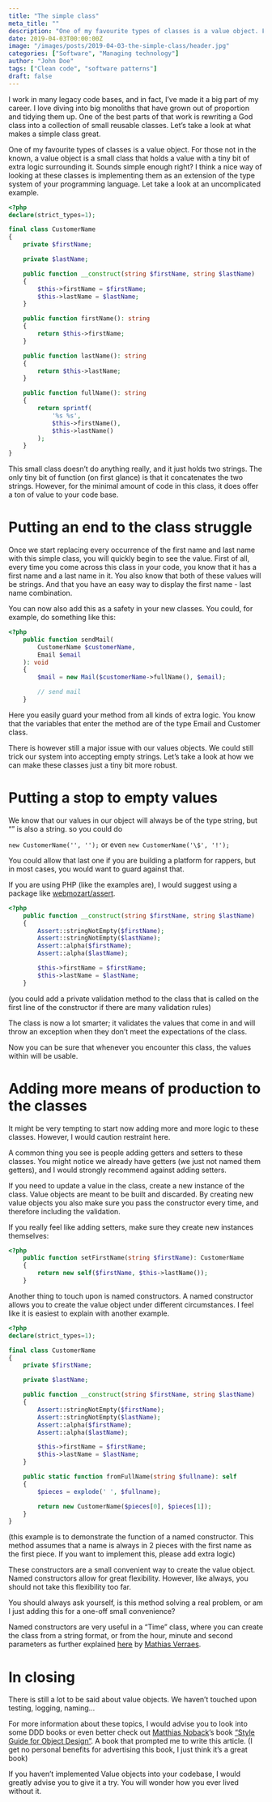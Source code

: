 ```yaml
---
title: "The simple class"
meta_title: ""
description: "One of my favourite types of classes is a value object. For those not in the known, a value object is a small class that holds a value with a tiny bit of extra logic surrounding it. Sounds simple enough right? I think a nice way of looking at these classes is implementing them as an extension of the type system of your programming language. Let take a look at an uncomplicated example."
date: 2019-04-03T00:00:00Z
image: "/images/posts/2019-04-03-the-simple-class/header.jpg"
categories: ["Software", "Managing technology"]
author: "John Doe"
tags: ["Clean code", "software patterns"]
draft: false
---
```


I work in many legacy code bases, and in fact, I’ve made it a big part of my career. I love diving into big monoliths that have grown out of proportion and tidying them up. One of the best parts of that work is rewriting a God class into a collection of small reusable classes. Let’s take a look at what makes a simple class great.

One of my favourite types of classes is a value object. For those not in the known, a value object is a small class that holds a value with a tiny bit of extra logic surrounding it. Sounds simple enough right? I think a nice way of looking at these classes is implementing them as an extension of the type system of your programming language. Let take a look at an uncomplicated example.

```php
<?php
declare(strict_types=1);

final class CustomerName
{
    private $firstName;

    private $lastName;

    public function __construct(string $firstName, string $lastName)
    {
        $this->firstName = $firstName;
        $this->lastName = $lastName;
    }

    public function firstName(): string
    {
        return $this->firstName;
    }

    public function lastName(): string
    {
        return $this->lastName;
    }

    public function fullName(): string
    {
        return sprintf(
            '%s %s',
            $this->firstName(),
            $this->lastName()
        );
    }
}
```

This small class doesn’t do anything really, and it just holds two strings. The only tiny bit of function (on first glance) is that it concatenates the two strings. However, for the minimal amount of code in this class, it does offer a ton of value to your code base.

# Putting an end to the class struggle

Once we start replacing every occurrence of the first name and last name with this simple class, you will quickly begin to see the value. First of all, every time you come across this class in your code, you know that it has a first name and a last name in it. You also know that both of these values will be strings. And that you have an easy way to display the first name - last name combination.

You can now also add this as a safety in your new classes. You could, for example, do something like this:

```php
<?php
    public function sendMail(
        CustomerName $customerName,
        Email $email
    ): void
    {
        $mail = new Mail($customerName->fullName(), $email);

        // send mail
    }
```

Here you easily guard your method from all kinds of extra logic. You know that the variables that enter the method are of the type Email and Customer class.

There is however still a major issue with our values objects. We could still trick our system into accepting empty strings. Let’s take a look at how we can make these classes just a tiny bit more robust.

# Putting a stop to empty values

We know that our values in our object will always be of the type string, but “” is also a string. so you could do

`new CustomerName('', '');` or even `new CustomerName('\$', '!');`

You could allow that last one if you are building a platform for rappers, but in most cases, you would want to guard against that.

If you are using PHP (like the examples are), I would suggest using a package like [webmozart/assert](https://github.com/webmozart/assert).

```php
<?php
    public function __construct(string $firstName, string $lastName)
    {
        Assert::stringNotEmpty($firstName);
        Assert::stringNotEmpty($lastName);
        Assert::alpha($firstName);
        Assert::alpha($lastName);

        $this->firstName = $firstName;
        $this->lastName = $lastName;
    }
```

(you could add a private validation method to the class that is called on the first line of the constructor if there are many validation rules)

The class is now a lot smarter; it validates the values that come in and will throw an exception when they don’t meet the expectations of the class.

Now you can be sure that whenever you encounter this class, the values within will be usable.

# Adding more means of production to the classes

It might be very tempting to start now adding more and more logic to these classes. However, I would caution restraint here.

A common thing you see is people adding getters and setters to these classes. You might notice we already have getters (we just not named them getters), and I would strongly recommend against adding setters.

If you need to update a value in the class, create a new instance of the class. Value objects are meant to be built and discarded. By creating new value objects you also make sure you pass the constructor every time, and therefore including the validation.

If you really feel like adding setters, make sure they create new instances themselves:

```php
<?php
    public function setFirstName(string $firstName): CustomerName
    {
        return new self($firstName, $this->lastName());
    }
```

Another thing to touch upon is named constructors. A named constructor allows you to create the value object under different circumstances. I feel like it is easiest to explain with another example.

```php
<?php
declare(strict_types=1);

final class CustomerName
{
    private $firstName;

    private $lastName;

    public function __construct(string $firstName, string $lastName)
    {
        Assert::stringNotEmpty($firstName);
        Assert::stringNotEmpty($lastName);
        Assert::alpha($firstName);
        Assert::alpha($lastName);

        $this->firstName = $firstName;
        $this->lastName = $lastName;
    }

    public static function fromFullName(string $fullname): self
    {
        $pieces = explode(' ', $fullname);

        return new CustomerName($pieces[0], $pieces[1]);
    }
}
```

(this example is to demonstrate the function of a named constructor. This method assumes that a name is always in 2 pieces with the first name as the first piece. If you want to implement this, please add extra logic)

These constructors are a small convenient way to create the value object. Named constructors allow for great flexibility. However, like always, you should not take this flexibility too far.

You should always ask yourself, is this method solving a real problem, or am I just adding this for a one-off small convenience?

Named constructors are very useful in a “Time” class, where you can create the class from a string format, or from the hour, minute and second parameters as further explained [here](http://verraes.net/2014/06/named-constructors-in-php/) by [Mathias Verraes](https://twitter.com/mathiasverraes).

# In closing

There is still a lot to be said about value objects. We haven’t touched upon testing, logging, naming…

For more information about these topics, I would advise you to look into some DDD books or even better check out [Matthias Noback](https://twitter.com/matthiasnoback)’s book [“Style Guide for Object Design”](https://leanpub.com/object-design). A book that prompted me to write this article. (I get no personal benefits for advertising this book, I just think it’s a great book)

If you haven’t implemented Value objects into your codebase, I would greatly advise you to give it a try. You will wonder how you ever lived without it.

```

```
